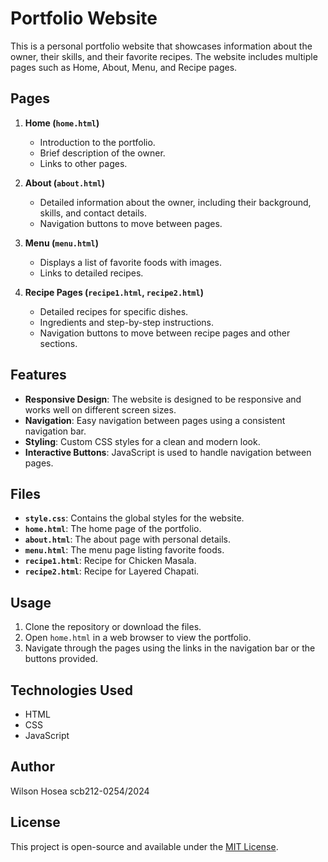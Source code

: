 # Portfolio Website

This is a personal portfolio website that showcases information about the owner, their skills, and their favorite recipes. The website includes multiple pages such as Home, About, Menu, and Recipe pages.

## Pages

1. **Home (`home.html`)**
   - Introduction to the portfolio.
   - Brief description of the owner.
   - Links to other pages.

2. **About (`about.html`)**
   - Detailed information about the owner, including their background, skills, and contact details.
   - Navigation buttons to move between pages.

3. **Menu (`menu.html`)**
   - Displays a list of favorite foods with images.
   - Links to detailed recipes.

4. **Recipe Pages (`recipe1.html`, `recipe2.html`)**
   - Detailed recipes for specific dishes.
   - Ingredients and step-by-step instructions.
   - Navigation buttons to move between recipe pages and other sections.

## Features

- **Responsive Design**: The website is designed to be responsive and works well on different screen sizes.
- **Navigation**: Easy navigation between pages using a consistent navigation bar.
- **Styling**: Custom CSS styles for a clean and modern look.
- **Interactive Buttons**: JavaScript is used to handle navigation between pages.

## Files

- **`style.css`**: Contains the global styles for the website.
- **`home.html`**: The home page of the portfolio.
- **`about.html`**: The about page with personal details.
- **`menu.html`**: The menu page listing favorite foods.
- **`recipe1.html`**: Recipe for Chicken Masala.
- **`recipe2.html`**: Recipe for Layered Chapati.

## Usage

1. Clone the repository or download the files.
2. Open `home.html` in a web browser to view the portfolio.
3. Navigate through the pages using the links in the navigation bar or the buttons provided.

## Technologies Used

- HTML
- CSS
- JavaScript

## Author

Wilson Hosea scb212-0254/2024

## License

This project is open-source and available under the [MIT License](LICENSE).

